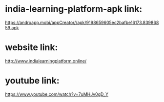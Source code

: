 # india-learning-platform-apk link:
 https://androapp.mobi/appCreator//apk/9198659605ec2bafbe16173.83986859.apk 

# website link:
http://www.indialearningplatform.online/


# youtube link:
https://www.youtube.com/watch?v=7uMHJv0gD_Y


